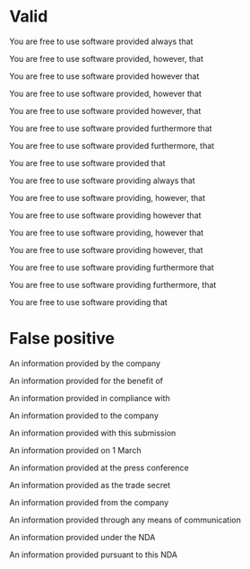 # Valid 

You are free to use software provided always that

You are free to use software provided, however, that

You are free to use software provided however that

You are free to use software provided, however that

You are free to use software provided however, that

You are free to use software provided furthermore that

You are free to use software provided furthermore, that

You are free to use software provided that


You are free to use software providing always that

You are free to use software providing, however, that

You are free to use software providing however that

You are free to use software providing, however that

You are free to use software providing however, that

You are free to use software providing furthermore that

You are free to use software providing furthermore, that

You are free to use software providing that

# False positive

An information provided by the company

An information provided for the benefit of 

An information provided in compliance with

An information provided to the company

An information provided with this submission

An information provided on 1 March

An information provided at the press conference

An information provided as the trade secret

An information provided from the company

An information provided through any means of communication

An information provided under the NDA

An information provided pursuant to this NDA